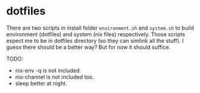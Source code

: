 # dotfiles
There are two scripts in install folder `environment.sh` and `system.sh` to build environment (dotfiles) and system (nix files) respectively. 
Those scripts expect me to be in dotfiles directory (so they can simlink all the stuff). I guess there should be a better way? 
But for now it should suffice.

TODO:
  * nix-env -q is not included.
  * nix-channel is not included too.
  * sleep better at night.
